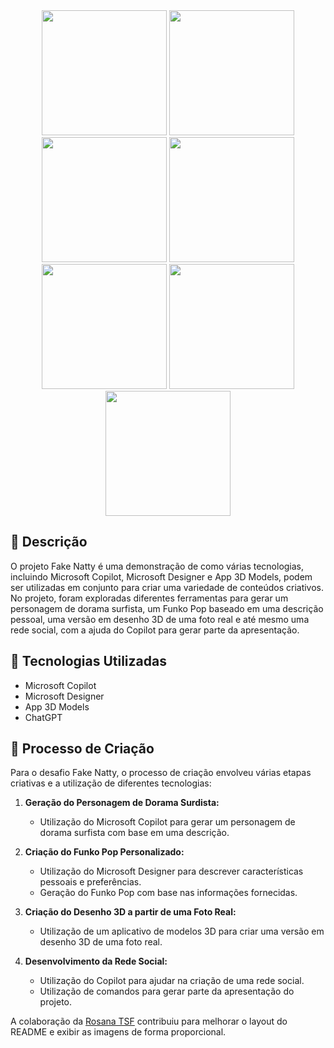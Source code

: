 <div align="center">
    <img src="./assets/fakenatty.JPEG" width="200" />
    <img src="./assets/fakenatty2.JPEG" width="200" />
    <img src="./assets/funko.JPEG" width="200" />
    <img src="./assets/eu.JPEG" width="200" />
    <img src="./assets/clone.JPEG" width="200" />
    <img src="./assets/rede.JPEG" width="200" />
    <img src="./assets/rede2.JPEG" width="200" />
</div>

## 📒 Descrição
O projeto Fake Natty é uma demonstração de como várias tecnologias, incluindo Microsoft Copilot, Microsoft Designer e App 3D Models, podem ser utilizadas em conjunto para criar uma variedade de conteúdos criativos. No projeto, foram exploradas diferentes ferramentas para gerar um personagem de dorama surfista, um Funko Pop baseado em uma descrição pessoal, uma versão em desenho 3D de uma foto real e até mesmo uma rede social, com a ajuda do Copilot para gerar parte da apresentação.

## 🤖 Tecnologias Utilizadas
- Microsoft Copilot
- Microsoft Designer
- App 3D Models
- ChatGPT

## 🧐 Processo de Criação
Para o desafio Fake Natty, o processo de criação envolveu várias etapas criativas e a utilização de diferentes tecnologias:

1. **Geração do Personagem de Dorama Surdista:**
   - Utilização do Microsoft Copilot para gerar um personagem de dorama surfista com base em uma descrição.

2. **Criação do Funko Pop Personalizado:**
   - Utilização do Microsoft Designer para descrever características pessoais e preferências.
   - Geração do Funko Pop com base nas informações fornecidas.

3. **Criação do Desenho 3D a partir de uma Foto Real:**
   - Utilização de um aplicativo de modelos 3D para criar uma versão em desenho 3D de uma foto real.

4. **Desenvolvimento da Rede Social:**
   - Utilização do Copilot para ajudar na criação de uma rede social.
   - Utilização de comandos para gerar parte da apresentação do projeto.

A colaboração da [Rosana TSF](https://github.com/RosanaTSF) contribuiu para melhorar o layout do README e exibir as imagens de forma proporcional.
